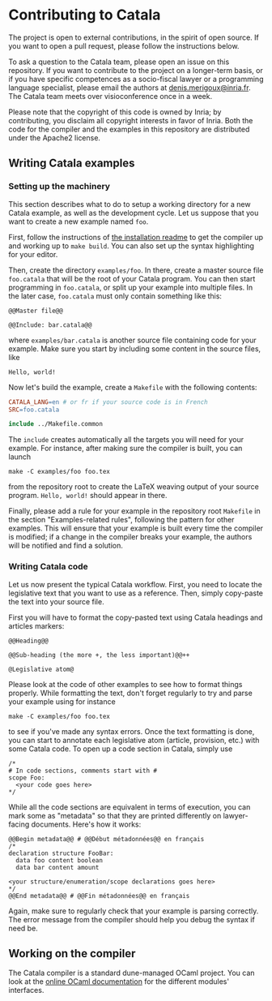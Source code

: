 # Contributing to Catala

The project is open to external contributions, in the spirit of open source. If you want to open a pull request, please follow the instructions below.

To ask a question to the Catala team, please open an issue on this repository. If you want to contribute to the project on a longer-term basis, or if you have specific competences as a socio-fiscal lawyer or a programming language specialist, please email the authors at denis.merigoux@inria.fr. The Catala team meets over visioconference once in a week.

Please note that the copyright of this code is owned by Inria;
by contributing, you disclaim all copyright interests in favor of Inria. Both the code for the compiler and the examples in this repository are distributed under the Apache2 license.

## Writing Catala examples

### Setting up the machinery

This section describes what to do to setup a working directory for a new Catala example, as well as the development cycle. Let us suppose that you want to create a new example named `foo`.

First, follow the instructions of [the installation readme](INSTALL.md) to get the compiler up and working up to `make build`. You can also set up the syntax highlighting for your editor.

Then, create the directory `examples/foo`. In there, create a master source file `foo.catala` that will be the root of your Catala program. You can then start programming in `foo.catala`, or split up your example into multiple files. In the later case, `foo.catala` must only contain something like this:

```
@@Master file@@

@@Include: bar.catala@@
```

where `examples/bar.catala` is another source file containing code for your example. Make sure you start by including some content in the source files, like

```
Hello, world!
```

Now let's build the example, create a `Makefile` with the following contents:

```Makefile
CATALA_LANG=en # or fr if your source code is in French
SRC=foo.catala

include ../Makefile.common
```

The `include` creates automatically all the targets you will need for your example. For instance, after making sure the compiler is built, you can launch

```
make -C examples/foo foo.tex
```

from the repository root to create the LaTeX weaving output of your source program. `Hello, world!` should appear in there.

Finally, please add a rule for your example in the repository root `Makefile` in the section "Examples-related rules", following the pattern for other examples. This will ensure that
your example is built every time the compiler is modified; if a change in the compiler breaks your example, the authors will be notified and find a solution.

### Writing Catala code

Let us now present the typical Catala workflow. First, you need to locate the legislative text that you want to use as a reference. Then, simply copy-paste the text into your source file.

First you will have to format the copy-pasted text using Catala headings and articles markers:

```
@@Heading@@

@@Sub-heading (the more +, the less important)@@++

@Legislative atom@
```

Please look at the code of other examples to see how to format things properly. While formatting the text, don't forget regularly to try and parse your example using for instance


```
make -C examples/foo foo.tex
```

to see if you've made any syntax errors. Once the text formatting is done, you can start to annotate each legislative atom (article, provision, etc.) with some Catala code. To open up a code section in Catala, simply use

```
/*
# In code sections, comments start with #
scope Foo:
  <your code goes here>
*/
```

While all the code sections are equivalent in terms of execution, you can mark some as "metadata" so that they are printed differently on lawyer-facing documents. Here's how it works:

```
@@Begin metadata@@ # @@Début métadonnées@@ en français
/*
declaration structure FooBar:
  data foo content boolean
  data bar content amount

<your structure/enumeration/scope declarations goes here>
*/
@@End metadata@@ # @@Fin métadonnées@@ en français
```

Again, make sure to regularly check that your example is parsing correctly. The error message from the compiler should help you debug the syntax if need be.

## Working on the compiler

The Catala compiler is a standard dune-managed OCaml project. You can look at the [online OCaml documentation](https://catala-lang.org/ocaml_docs/) for the different modules' interfaces.
